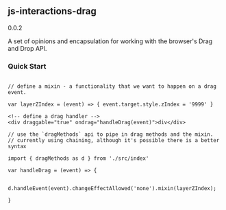 ## js-interactions-drag

0.0.2

A set of opinions and encapsulation for working with the browser's Drag and Drop API.


### Quick Start

```

// define a mixin - a functionality that we want to happen on a drag event.

var layerZIndex = (event) => { event.target.style.zIndex = '9999' } 

```

```
<!-- define a drag handler -->
<div draggable="true" ondrag="handleDrag(event)">div</div>

```

```
// use the `dragMethods` api to pipe in drag methods and the mixin.
// currently using chaining, although it's possible there is a better syntax

import { dragMethods as d } from './src/index'

var handleDrag = (event) => {

	d.handleEvent(event).changeEffectAllowed('none').mixin(layerZIndex);

}

```